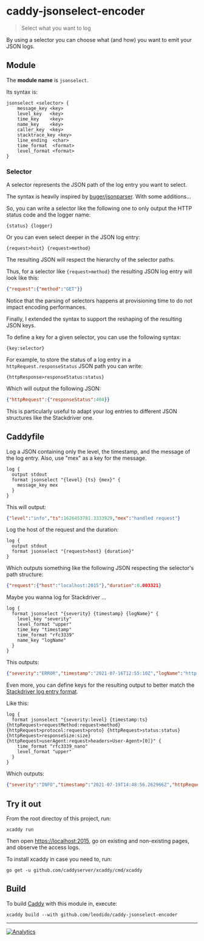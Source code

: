# caddy-jsonselect-encoder

> Select what you want to log

By using a selector you can choose what (and how) you want to emit your JSON logs.

## Module

The **module name** is `jsonselect`.

Its syntax is:

```caddyfile
jsonselect <selector> {
    message_key <key>
    level_key   <key>
    time_key    <key>
    name_key    <key>
    caller_key  <key>
    stacktrace_key <key>
    line_ending  <char>
    time_format  <format>
    level_format <format>
}
```

### Selector

A selector represents the JSON path of the log entry you want to select.

The syntax is heavily inspired by [buger/jsonparser](https://github.com/buger/jsonparser). With some additions...

So, you can write a selector like the following one to only output the HTTP status code and the logger name:

```caddyfile
{status} {logger}
```

Or you can even select deeper in the JSON log entry:

```caddyfile
{request>host} {request>method}
```

The resulting JSON will respect the hierarchy of the selector paths.

Thus, for a selector like `{request>method}` the resulting JSON log entry will look like this:

```json
{"request":{"method":"GET"}}
```

Notice that the parsing of selectors happens at provisioning time to do not impact encoding performances.

Finally, I extended the syntax to support the reshaping of the resulting JSON keys.

To define a key for a given selector, you can use the following syntax:

```caddyfile
{key:selector}
```

For example, to store the status of a log entry in a `httpRequest.responseStatus` JSON path you can write:

```caddyfile
{httpResponse>responseStatus:status}
```

Which will output the following JSON:

```json
{"httpRequest":{"responseStatus":404}}
```

This is particularly useful to adapt your log entries to different JSON structures like the Stackdriver one.

## Caddyfile

Log a JSON containing only the level, the timestamp, and the message of the log entry.
Also, use "mex" as a key for the message.

```console
log {
  output stdout
  format jsonselect "{level} {ts} {mex}" {
    message_key mex
  }
}
```

This will output:

```json
{"level":"info","ts":1626453781.3333929,"mex":"handled request"}
```

Log the host of the request and the duration:

```caddyfile
log {
  output stdout
  format jsonselect "{request>host} {duration}"
}
```

Which outputs something like the following JSON respecting the selector's path structure:

```json
{"request":{"host":"localhost:2015"},"duration":0.003321}
```

Maybe you wanna log for Stackdriver ...

```caddyfile
log {
  format jsonselect "{severity} {timestamp} {logName}" {
    level_key "severity"
    level_format "upper"
    time_key "timestamp"
    time_format "rfc3339"
    name_key "logName"
  }
}
```

This outputs:

```json
{"severity":"ERROR","timestamp":"2021-07-16T12:55:10Z","logName":"http.log.access.log0"}
```

Even more, you can define keys for the resulting output to better match the [Stackdriver log entry format](https://cloud.google.com/logging/docs/reference/v2/rest/v2/LogEntry).

Like this:

```caddyfile
log {
  format jsonselect "{severity:level} {timestamp:ts} {httpRequest>requestMethod:request>method} {httpRequest>protocol:request>proto} {httpRequest>status:status} {httpRequest>responseSize:size} {httpRequest>userAgent:request>headers>User-Agent>[0]}" {
    time_format "rfc3339_nano"
    level_format "upper"
  }
}
```

Which outputs:

```json
{"severity":"INFO","timestamp":"2021-07-19T14:48:56.262966Z","httpRequest":{"protocol":"HTTP/2.0","requestMethod":"GET","responseSize":17604,"status":200,"userAgent":"Mozilla/5.0 ..."}}
```

## Try it out

From the root directoy of this project, run:

```console
xcaddy run
```

Then open <https://localhost:2015>, go on existing and non-existing pages, and observe the access logs.

To install xcaddy in case you need to, run:

```console
go get -u github.com/caddyserver/xcaddy/cmd/xcaddy
```

## Build

To build [Caddy](https://github.com/caddyserver/caddy) with this module in, execute:

```console
xcaddy build --with github.com/leodido/caddy-jsonselect-encoder
```

---

[![Analytics](https://ga-beacon.appspot.com/UA-49657176-1/caddy-jsonselect-encoder?flat)](https://github.com/igrigorik/ga-beacon)
